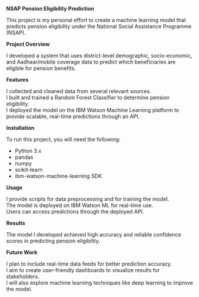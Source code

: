 **NSAP Pension Eligibility Prediction** 

This project is my personal effort to create a machine learning model that predicts pension eligibility under the National Social Assistance Programme (NSAP).  

**Project Overview**

I developed a system that uses district-level demographic, socio-economic, and Aadhaar/mobile coverage data to predict which beneficiaries are eligible for pension benefits.  

**Features** 

I collected and cleaned data from several relevant sources.  
I built and trained a Random Forest Classifier to determine pension eligibility.  
I deployed the model on the IBM Watson Machine Learning platform to provide scalable, real-time predictions through an API.  

**Installation** 

To run this project, you will need the following:  

- Python 3.x  
- pandas  
- numpy  
- scikit-learn  
- ibm-watson-machine-learning SDK  

**Usage**

I provide scripts for data preprocessing and for training the model.  
The model is deployed on IBM Watson ML for real-time use.  
Users can access predictions through the deployed API.  

**Results**

The model I developed achieved high accuracy and reliable confidence scores in predicting pension eligibility.  

**Future Work** 

I plan to include real-time data feeds for better prediction accuracy.  
I aim to create user-friendly dashboards to visualize results for stakeholders.  
I will also explore machine learning techniques like deep learning to improve the model.  
